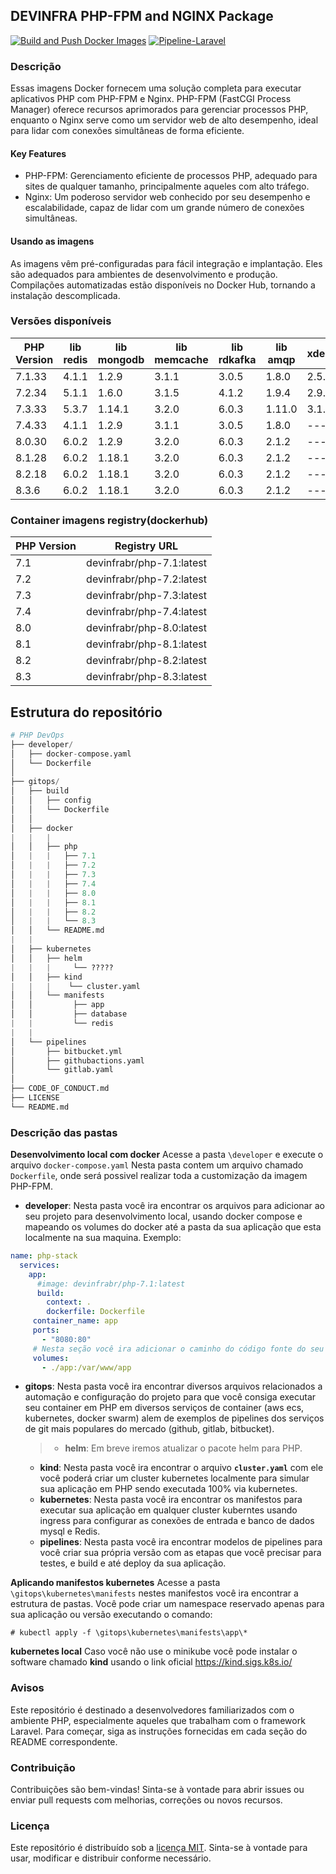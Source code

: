 
## DEVINFRA PHP-FPM and NGINX Package
[![Build and Push Docker Images](https://github.com/devinfra-br/php-devops/actions/workflows/ci.yaml/badge.svg)](https://github.com/devinfra-br/php-devops/actions/workflows/ci.yaml) [![Pipeline-Laravel](https://github.com/devinfra-br/php-devops/actions/workflows/ci-example.yaml/badge.svg)](https://github.com/devinfra-br/php-devops/actions/workflows/ci-example.yaml)


### Descrição
Essas imagens Docker fornecem uma solução completa para executar aplicativos PHP com PHP-FPM e Nginx. PHP-FPM (FastCGI Process Manager) oferece recursos aprimorados para gerenciar processos PHP, enquanto o Nginx serve como um servidor web de alto desempenho, ideal para lidar com conexões simultâneas de forma eficiente.

#### Key Features
- PHP-FPM: Gerenciamento eficiente de processos PHP, adequado para sites de qualquer tamanho, principalmente aqueles com alto tráfego.
- Nginx: Um poderoso servidor web conhecido por seu desempenho e escalabilidade, capaz de lidar com um grande número de conexões simultâneas.

####  Usando as imagens
As imagens vêm pré-configuradas para fácil integração e implantação. Eles são adequados para ambientes de desenvolvimento e produção. Compilações automatizadas estão disponíveis no Docker Hub, tornando a instalação descomplicada.

### Versões disponíveis

|PHP Version|lib redis|lib mongodb|lib memcache|lib rdkafka|lib amqp|xdebug|                      
|-----------|---------|-----------|------------|-----------|--------|------|
|7.1.33 |  4.1.1 | 1.2.9  | 3.1.1  | 3.0.5  | 1.8.0 | 2.5.0  | 
|7.2.34 |  5.1.1 | 1.6.0  | 3.1.5  | 4.1.2  | 1.9.4 | 2.9.0  | 
|7.3.33 |  5.3.7 | 1.14.1  |3.2.0  | 6.0.3  | 1.11.0 | 3.1.6 | 
|7.4.33 |  4.1.1 | 1.2.9  | 3.1.1  | 3.0.5  | 1.8.0 | ---   | 
|8.0.30 |  6.0.2 | 1.2.9  | 3.2.0  | 6.0.3  | 2.1.2 | ---   | 
|8.1.28 |  6.0.2| 1.18.1 | 3.2.0  | 6.0.3  | 2.1.2 | ---  | 
|8.2.18 |  6.0.2 | 1.18.1  |3.2.0  | 6.0.3  | 2.1.2 | ---   | 
|8.3.6 |  6.0.2 | 1.18.1  |3.2.0  | 6.0.3  | 2.1.2 | ---  | 

### Container imagens registry(dockerhub)
|    PHP Version  | Registry URL |                  
|-----------------|-----------|
|7.1 | devinfrabr/php-7.1:latest
|7.2 | devinfrabr/php-7.2:latest
|7.3 | devinfrabr/php-7.3:latest
|7.4 | devinfrabr/php-7.4:latest
|8.0 | devinfrabr/php-8.0:latest
|8.1 | devinfrabr/php-8.1:latest
|8.2 | devinfrabr/php-8.2:latest
|8.3 | devinfrabr/php-8.3:latest


## Estrutura do repositório

```py
# PHP DevOps
├── developer/
│   ├── docker-compose.yaml
│   └── Dockerfile
│
├── gitops/
│   ├── build
│   │   ├── config
│   │   └── Dockerfile
│   │
│   ├── docker
|   |   |
│   │   ├── php
│   |   |   ├── 7.1 
│   |   |   ├── 7.2 
│   |   |   ├── 7.3 
│   |   |   ├── 7.4 
│   |   |   ├── 8.0 
│   |   |   ├── 8.1 
│   |   |   ├── 8.2
│   |   |   └── 8.3 
│   │   └── README.md
|	|
│   ├── kubernetes
│   │   ├── helm
|   |   |     └── ?????
│   │   ├── kind
|   |   |    └── cluster.yaml
│   │   └── manifests
│   │	      ├── app
│   │		  ├── database
|	|         └── redis
|   |   
│   └── pipelines
│       ├── bitbucket.yml
│       ├── githubactions.yaml
│       └── gitlab.yaml
│
├── CODE_OF_CONDUCT.md
├── LICENSE
└── README.md
```
### Descrição das pastas

**Desenvolvimento local com docker** 
Acesse a pasta `\developer` e execute o arquivo `docker-compose.yaml`
Nesta pasta contem um arquivo chamado `Dockerfile`, onde será possivel realizar toda a customização da imagem PHP-FPM.

- **developer**: Nesta pasta você ira encontrar os arquivos para adicionar ao seu projeto para desenvolvimento local, usando docker compose e mapeando os volumes do docker até a pasta da sua aplicação que esta localmente na sua maquina.
Exemplo:  
```yaml
name: php-stack
  services:
    app:
      #image: devinfrabr/php-7.1:latest
      build:
	    context: .
        dockerfile: Dockerfile
     container_name: app
     ports:
       - "8080:80"
     # Nesta seção você ira adicionar o caminho do código fonte do seu projeto
     volumes:
       - ./app:/var/www/app
```
- **gitops**: Nesta pasta você ira encontrar diversos arquivos relacionados a automação e configuração do projeto para que você consiga executar seu container em PHP em diversos serviços de container (aws ecs, kubernetes, docker swarm) alem de exemplos de pipelines dos serviços de git mais populares do mercado (github, gitlab, bitbucket).

	> - **helm**: Em breve iremos atualizar o pacote helm para PHP.
	
	- **kind**: Nesta pasta você ira encontrar o arquivo **`cluster.yaml`** com ele você poderá criar um cluster kubernetes localmente para simular sua aplicação em PHP sendo executada 100% via kubernetes.
	- **kubernetes**: Nesta pasta você ira encontrar os manifestos para executar sua aplicação em qualquer cluster kuberntes usando ingress para configurar as conexões de entrada e banco de dados mysql e Redis.
	- **pipelines**: Nesta pasta você ira encontrar modelos de pipelines para você criar sua própria versão com as etapas que você precisar para testes, e build e até deploy da sua aplicação.

**Aplicando manifestos kubernetes**
Acesse a pasta `\gitops\kubernetes\manifests` nestes manifestos você ira encontrar a estrutura de pastas.
Você pode criar um namespace reservado apenas para sua aplicação ou versão executando o comando:
```ssh
# kubectl apply -f \gitops\kubernetes\manifests\app\* 
```
**kubernetes local**
Caso você não use o minikube você pode instalar o software chamado **kind** usando o link oficial https://kind.sigs.k8s.io/ 


### Avisos
Este repositório é destinado a desenvolvedores familiarizados com o ambiente PHP, especialmente aqueles que trabalham com o framework Laravel. Para começar, siga as instruções fornecidas em cada seção do README correspondente.

### Contribuição

Contribuições são bem-vindas! Sinta-se à vontade para abrir issues ou enviar pull requests com melhorias, correções ou novos recursos.

### Licença

Este repositório é distribuído sob a [licença MIT](LICENSE). Sinta-se à vontade para usar, modificar e distribuir conforme necessário.